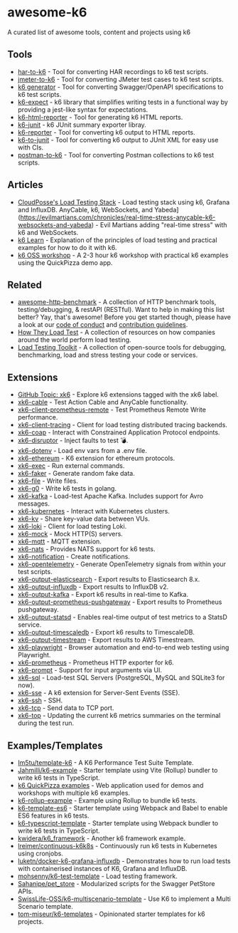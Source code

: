 # awesome-k6

A curated list of awesome tools, content and projects using k6

## Tools

- [har-to-k6](https://github.com/grafana/har-to-k6) - Tool for converting HAR recordings to k6 test scripts.
- [jmeter-to-k6](https://github.com/grafana/jmeter-to-k6) - Tool for converting JMeter test cases to k6 test scripts.
- [k6 generator](https://github.com/OpenAPITools/openapi-generator) - Tool for converting Swagger/OpenAPI specifications to k6 test scripts.
- [k6-expect](https://github.com/simbadltd/k6-expect) - k6 library that simplifies writing tests in a functional way by providing a jest-like syntax for expectations.
- [k6-html-reporter](https://github.com/szboynono/k6-html-reporter) - Tool for generating k6 HTML reports.
- [k6-junit](https://github.com/simbadltd/k6-junit) - k6 JUnit summary exporter libray.
- [k6-reporter](https://github.com/benc-uk/k6-reporter) - Tool for converting k6 output to HTML reports.
- [k6-to-junit](https://github.com/Mattihew/k6-to-junit) - Tool for converting k6 output to JUnit XML for easy use with CIs.
- [postman-to-k6](https://github.com/grafana/postman-to-k6) - Tool for converting Postman collections to k6 test scripts.

## Articles

- [CloudPosse's Load Testing Stack](https://github.com/cloudposse/load-testing) - Load testing stack using k6, Grafana and InfluxDB. AnyCable, k6, WebSockets, and Yabeda](https://evilmartians.com/chronicles/real-time-stress-anycable-k6-websockets-and-yabeda) - Evil Martians adding "real-time stress" with k6 and WebSockets.
- [k6 Learn](https://github.com/grafana/k6-learn) - Explanation of the principles of load testing and practical examples for how to do it with k6.
- [k6 OSS workshop](https://github.com/grafana/k6-oss-workshop) - A 2-3 hour k6 workshop with practical k6 examples using the QuickPizza demo app.

## Related

- [awesome-http-benchmark](https://github.com/denji/awesome-http-benchmark) - A collection of HTTP benchmark tools, testing/debugging, & restAPI (RESTful). <!-- lint disable double-link --> Want to help in making this list better? Yay, that's awesome! Before you get started though, please have a look at our [code of conduct](code_of_conduct.md) and [contribution guidelines](contributing.md). <!-- lint enable double-link -->
- [How They Load Test](https://github.com/aliesbelik/how-they-load) - A collection of resources on how companies around the world perform load testing.
- [Load Testing Toolkit](https://github.com/aliesbelik/load-testing-toolkit) - A collection of open-source tools for debugging, benchmarking, load and stress testing your code or services.

## Extensions

- [GitHub Topic: xk6](https://github.com/topics/xk6) - Explore k6 extensions tagged with the xk6 label.
- [xk6-cable](https://github.com/anycable/xk6-cable) - Test Action Cable and AnyCable functionality.
- [xk6-client-prometheus-remote](https://github.com/grafana/xk6-client-prometheus-remote) - Test Prometheus Remote Write performance.
- [xk6-client-tracing](https://github.com/grafana/xk6-client-tracing) - Client for load testing distributed tracing backends.
- [xk6-coap](https://github.com/golioth/xk6-coap) - Interact with Constrained Application Protocol endpoints.
- [xk6-disruptor](https://github.com/grafana/xk6-disruptor) - Inject faults to test 💣.
- [xk6-dotenv](https://github.com/szkiba/xk6-dotenv) - Load env vars from a .env file.
- [xk6-ethereum](https://github.com/distribworks/xk6-ethereum) - K6 extension for ethereum protocols.
- [xk6-exec](https://github.com/grafana/xk6-exec) - Run external commands.
- [xk6-faker](https://github.com/szkiba/xk6-faker) - Generate random fake data.
- [xk6-file](https://github.com/avitalique/xk6-file) - Write files.
- [xk6-g0](https://github.com/szkiba/xk6-g0) - Write k6 tests in golang.
- [xk6-kafka](https://github.com/mostafa/xk6-kafka) - Load-test Apache Kafka. Includes support for Avro messages.
- [xk6-kubernetes](https://github.com/grafana/xk6-kubernetes) - Interact with Kubernetes clusters.
- [xk6-kv](https://github.com/oleiade/xk6-kv) - Share key-value data between VUs.
- [xk6-loki](https://github.com/grafana/xk6-loki) - Client for load testing Loki.
- [xk6-mock](https://github.com/szkiba/xk6-mock) - Mock HTTP(S) servers.
- [xk6-mqtt](https://github.com/pmalhaire/xk6-mqtt) - MQTT extension.
- [xk6-nats](https://github.com/ydarias/xk6-nats) - Provides NATS support for k6 tests.
- [xk6-notification](https://github.com/grafana/xk6-notification) - Create notifications.
- [xk6-opentelemetry](https://github.com/thmshmm/xk6-opentelemetry) - Generate OpenTelemetry signals from within your test scripts.
- [xk6-output-elasticsearch](https://github.com/elastic/xk6-output-elasticsearch) - Export results to Elasticsearch 8.x.
- [xk6-output-influxdb](https://github.com/grafana/xk6-output-influxdb) - Export results to InfluxDB v2.
- [xk6-output-kafka](https://github.com/grafana/xk6-output-kafka) - Export k6 results in real-time to Kafka.
- [xk6-output-prometheus-pushgateway](https://github.com/martymarron/xk6-output-prometheus-pushgateway) - Export results to Prometheus pushgateway.
- [xk6-output-statsd](https://github.com/LeonAdato/xk6-output-statsd) - Enables real-time output of test metrics to a StatsD service.
- [xk6-output-timescaledb](https://github.com/grafana/xk6-output-timescaledb) - Export k6 results to TimescaleDB.
- [xk6-output-timestream](https://github.com/leonyork/xk6-output-timestream) - Export results to AWS Timestream.
- [xk6-playwright](https://github.com/nicholasvuono/xk6-playwright) - Browser automation and end-to-end web testing using Playwright.
- [xk6-prometheus](https://github.com/szkiba/xk6-prometheus) - Prometheus HTTP exporter for k6.
- [xk6-prompt](https://github.com/Juandavi1/xk6-prompt) - Support for input arguments via UI.
- [xk6-sql](https://github.com/grafana/xk6-sql) - Load-test SQL Servers (PostgreSQL, MySQL and SQLite3 for now).
- [xk6-sse](https://github.com/phymbert/xk6-sse) - A k6 extension for Server-Sent Events (SSE).
- [xk6-ssh](https://github.com/grafana/xk6-ssh) - SSH.
- [xk6-tcp](https://github.com/NAlexandrov/xk6-tcp) - Send data to TCP port.
- [xk6-top](https://github.com/szkiba/xk6-top) - Updating the current k6 metrics summaries on the terminal during the test run.

## Examples/Templates

- [Im5tu/template-k6](https://github.com/Im5tu/template-k6) - A K6 Performance Test Suite Template.
- [Jahmilli/k6-example](https://github.com/Jahmilli/k6-example) - Starter template using Vite (Rollup) bundler to write k6 tests in TypeScript.
- [k6 QuickPizza examples](https://github.com/grafana/quickpizza) - Web application used for demos and workshops with multiple k6 examples.
- [k6-rollup-example](https://github.com/grafana/k6-rollup-example) - Example using Rollup to bundle k6 tests.
- [k6-template-es6](https://github.com/grafana/k6-template-es6) - Starter template using Webpack and Babel to enable ES6 features in k6 tests.
- [k6-typescript-template](https://github.com/grafana/k6-template-typescript) - Starter template using Webpack bundler to write k6 tests in TypeScript.
- [kwidera/k6_framework](https://github.com/kwidera/k6_framework) - Another k6 framework example.
- [lreimer/continuous-k6k8s](https://github.com/lreimer/continuous-k6k8s) - Continuously run k6 tests in Kubernetes using cronjobs.
- [luketn/docker-k6-grafana-influxdb](https://github.com/luketn/docker-k6-grafana-influxdb) - Demonstrates how to run load tests with containerised instances of K6, Grafana and InfluxDB.
- [mohsenny/k6-test-template](https://github.com/mohsenny/k6-test-template) - Load testing framework.
- [Sahanipe/pet_store](https://github.com/Sahanipe/pet_store) - Modularized scripts for the Swagger PetStore APIs.
- [SwissLife-OSS/k6-multiscenario-template](https://github.com/SwissLife-OSS/K6-MultiScenario-template) - Use K6 to implement a Multi Scenario template.
- [tom-miseur/k6-templates](https://github.com/tom-miseur/k6-templates) - Opinionated starter templates for k6 projects.
